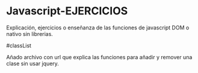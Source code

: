 # Javascript-EJERCICIOS
Explicación, ejercicios o enseñanza de las funciones de javascript DOM o nativo sin librerias.

#classList

Añado archivo con url que explica las funciones para añadir y remover una clase sin usar jquery.
